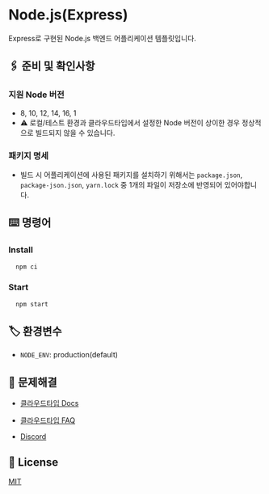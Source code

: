 # Node.js(Express)

Express로 구현된 Node.js 백엔드 어플리케이션 템플릿입니다.
## 🖇️ 준비 및 확인사항

### 지원 Node 버전
- 8, 10, 12, 14, 16, 1
- ⚠️ 로컬/테스트 환경과 클라우드타입에서 설정한 Node 버전이 상이한 경우 정상적으로 빌드되지 않을 수 있습니다.

### 패키지 명세
- 빌드 시 어플리케이션에 사용된 패키지를 설치하기 위해서는 `package.json`, `package-json.json`, `yarn.lock` 중 1개의 파일이 저장소에 반영되어 있어야합니다.
## ⌨️ 명령어

### Install

```bash
  npm ci
```

### Start

```bash
  npm start
```


## 🏷️ 환경변수

- `NODE_ENV`: production(default)  


## 💬 문제해결

- [클라우드타입 Docs](https://docs.cloudtype.io/)

- [클라우드타입 FAQ](https://help.cloudtype.io/guide/faq)

- [Discord](https://discord.gg/U7HX4BA6hu)


## 📄 License

[MIT](https://choosealicense.com/licenses/mit/)


